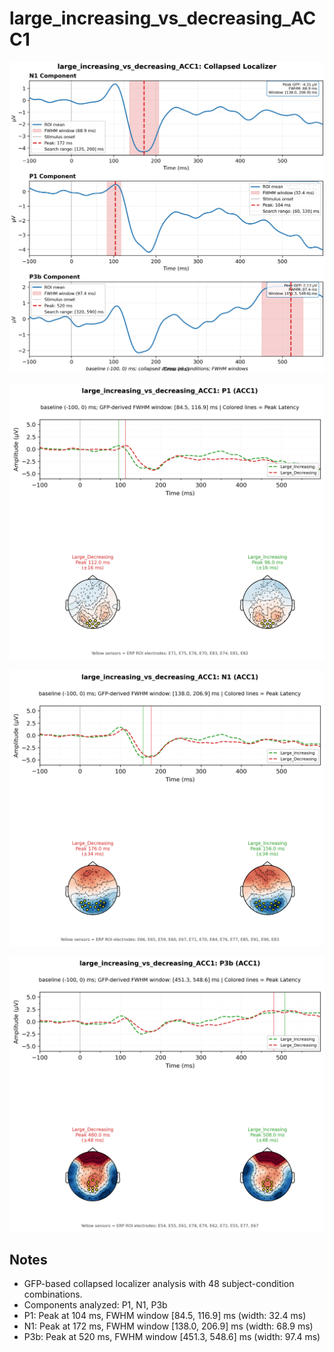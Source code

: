 # large_increasing_vs_decreasing_ACC1

![figure](docs/assets/plots/large_increasing_vs_decreasing_ACC1/large_increasing_vs_decreasing_ACC1-collapsed_localizer.png)

![figure](docs/assets/plots/large_increasing_vs_decreasing_ACC1/large_increasing_vs_decreasing_ACC1-P1.png)

![figure](docs/assets/plots/large_increasing_vs_decreasing_ACC1/large_increasing_vs_decreasing_ACC1-N1.png)

![figure](docs/assets/plots/large_increasing_vs_decreasing_ACC1/large_increasing_vs_decreasing_ACC1-P3b.png)


## Notes

- GFP-based collapsed localizer analysis with 48 subject-condition combinations.
- Components analyzed: P1, N1, P3b
- P1: Peak at 104 ms, FWHM window [84.5, 116.9] ms (width: 32.4 ms)
- N1: Peak at 172 ms, FWHM window [138.0, 206.9] ms (width: 68.9 ms)
- P3b: Peak at 520 ms, FWHM window [451.3, 548.6] ms (width: 97.4 ms)
